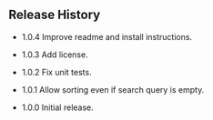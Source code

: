 ## Release History

* 1.0.4 Improve readme and install instructions.

* 1.0.3 Add license.

* 1.0.2 Fix unit tests.

* 1.0.1 Allow sorting even if search query is empty.

* 1.0.0 Initial release.
